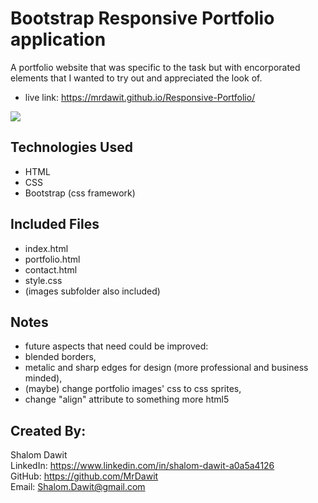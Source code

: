 # Bootstrap Responsive Portfolio application
A portfolio website that was specific to the task but with encorporated elements that I wanted to try out and appreciated the look of.
* live link: https://mrdawit.github.io/Responsive-Portfolio/
<img src="./Shalom Dawit_Portfolio.mp4">

## Technologies Used
* HTML
* CSS
* Bootstrap (css framework)

## Included Files
* index.html
* portfolio.html
* contact.html
* style.css
* (images subfolder also included)

## Notes
* future aspects that need could be improved:
* blended borders,
* metalic and sharp edges for design (more professional and business minded),  
* (maybe) change portfolio images' css to css sprites, 
* change "align" attribute to something more html5  

## Created By:
Shalom Dawit\
LinkedIn: https://www.linkedin.com/in/shalom-dawit-a0a5a4126 \
GitHub: https://github.com/MrDawit \
Email: Shalom.Dawit@gmail.com 
